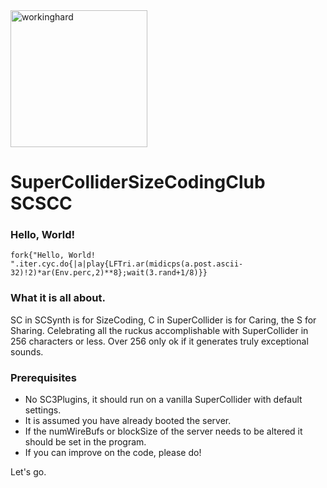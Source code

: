 
<img width="219" height="219" alt="workinghard" src="https://github.com/user-attachments/assets/b7e7671f-72df-4152-a8f1-1dd948d8c890" />

# SuperColliderSizeCodingClub SCSCC

### Hello, World!
```supercollider
fork{"Hello, World! ".iter.cyc.do{|a|play{LFTri.ar(midicps(a.post.ascii-32)!2)*ar(Env.perc,2)**8};wait(3.rand+1/8)}}
```
### What it is all about.

SC in SCSynth is for SizeCoding, C in SuperCollider is for Caring, the S for Sharing.
Celebrating all the ruckus accomplishable with SuperCollider in 256 characters or less. Over 256 only ok if it generates truly exceptional sounds.

### Prerequisites

* No SC3Plugins, it should run on a vanilla SuperCollider with default settings.
* It is assumed you have already booted the server. 
* If the numWireBufs or blockSize of the server needs to be altered it should be set in the program.
* If you can improve on the code, please do!

Let's go. 
